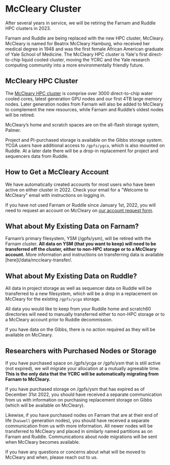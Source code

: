 # McCleary Cluster

After several years in service, we will be retiring the Farnam and Ruddle HPC clusters in 2023. 

Farnam and Ruddle are being replaced with the new HPC cluster, McCleary. McCleary is named for Beatrix McCleary Hamburg, who received her medical degree in 1948 and was the first female African American graduate of Yale School of Medicine. The McCleary HPC cluster is Yale's first direct-to-chip liquid cooled cluster, moving the YCRC and the Yale research computing community into a more environmentally friendly future.
 
## McCleary HPC Cluster

The [McCleary HPC cluster](/clusters/mccleary) is comprise over 3000 direct-to-chip water cooled cores, latest generation GPU nodes and our first 4TB large memory nodes.
Later generation nodes from Farnam will also be added to McCleary to complement the new resources, while Farnam and Ruddle’s oldest nodes will be retired. 

McCleary’s home and scratch spaces are on the all-flash storage system, Palmer. 

Project and PI-purchased storage is available on the Gibbs storage system. YCGA users have additional access to `/gpfs/ygca`, which is also mounted on Ruddle. At a later date there will be a drop-in replacement for project and sequencers data from Ruddle. 
 
## How to Get a McCleary Account

We have automatically created accounts for most users who have been active on either cluster in 2022. Check your email for a "Welcome to McCleary" email with instructions on logging in.

If you have not used Farnam or Ruddle since January 1st, 2022, you will need to request an account on McCleary on [our account request form](https://research.computing.yale.edu/support/hpc/account-request).

## What about My Existing Data on Farnam?

Farnam’s primary filesystem, YSM (/gpfs/ysm), will be retired with the Farnam cluster. **All data on YSM (that you want to keep) will need to be transferred off the cluster, either to non-HPC storage or to a McCleary account.** More information and instructions on transferring data is available [here](/data/mccleary-transfer/.

## What about My Existing Data on Ruddle?

All data in project storage as well as sequencer data on Ruddle will be transferred to a new filesystem, which will be a drop in a replacement on McCleary for the existing `/gpfs/ycga` storage.

All data you would like to keep from your Ruddle home and scratch60 directories will need to manually transferred either to non-HPC storage or to a McCleary account prior to Ruddle decommission.
 
If you have data on the Gibbs, there is no action required as they will be available on McCleary.

## Researchers with Purchased Nodes or Storage

If you have purchased space on /gpfs/ycga or /gpfs/ysm that is still active (not expired), we will migrate your allocation at a mutually agreeable time. **This is the only data that the YCRC will be automatically migrating from Farnam to McCleary.**  

If you have purchased storage on /gpfs/ysm that has expired as of December 31st 2022, you should have received a separate communication from us with information on purchasing replacement storage on Gibbs (which will be available on McCleary).
 
Likewise, if you have purchased nodes on Farnam that are at their end of life (`haswell` generation nodes), you should have received a separate communication from us with more information. All newer nodes will be transferred to McCleary and placed in similarly named partitions as on Farnam and Ruddle. Communications about node migrations will be sent when McCleary becomes available.
 
If you have any questions or concerns about what will be moved to McCleary and when, please reach out to us.